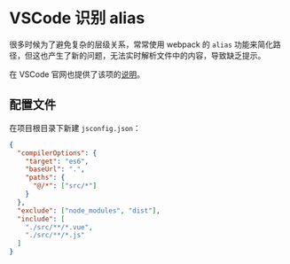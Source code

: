# VSCode 识别 alias

很多时候为了避免复杂的层级关系，常常使用 webpack 的 `alias` 功能来简化路径，但这也产生了新的问题，无法实时解析文件中的内容，导致缺乏提示。

在 VSCode 官网也提供了该项的[说明](https://code.visualstudio.com/docs/languages/javascript#_javascript-projects-jsconfigjson)。

## 配置文件

在项目根目录下新建 `jsconfig.json`：

```json
{
  "compilerOptions": {
    "target": "es6",
    "baseUrl": ".",
    "paths": {
      "@/*": ["src/*"]
    }
  },
  "exclude": ["node_modules", "dist"],
  "include": [
    "./src/**/*.vue",
    "./src/**/*.js"
  ]
}
```
